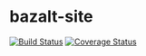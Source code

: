 bazalt-site
===========

[![Build Status](https://travis-ci.org/davintoo/bazalt-site.png)](https://travis-ci.org/davintoo/bazalt-site) [![Coverage Status](https://coveralls.io/repos/davintoo/bazalt-site/badge.png)](https://coveralls.io/r/davintoo/bazalt-site)

